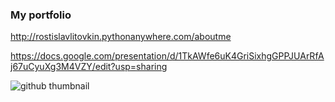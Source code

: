 ### My portfolio
http://rostislavlitovkin.pythonanywhere.com/aboutme

https://docs.google.com/presentation/d/1TkAWfe6uK4GriSixhgGPPJUArRfAj67uCyuXg3M4VZY/edit?usp=sharing

![github thumbnail](https://user-images.githubusercontent.com/77352013/166113688-e7c797e1-e267-41ec-854c-752ef09dc1e9.png)


<!--
**RostislavLitovkin/RostislavLitovkin** is a ✨ _special_ ✨ repository because its `README.md` (this file) appears on your GitHub profile.

Here are some ideas to get you started:

- 🔭 I’m currently working on ...
- 🌱 I’m currently learning ...
- 👯 I’m looking to collaborate on ...
- 🤔 I’m looking for help with ...
- 💬 Ask me about ...
- 📫 How to reach me: ...
- 😄 Pronouns: ...
- ⚡ Fun fact: ...
-->

